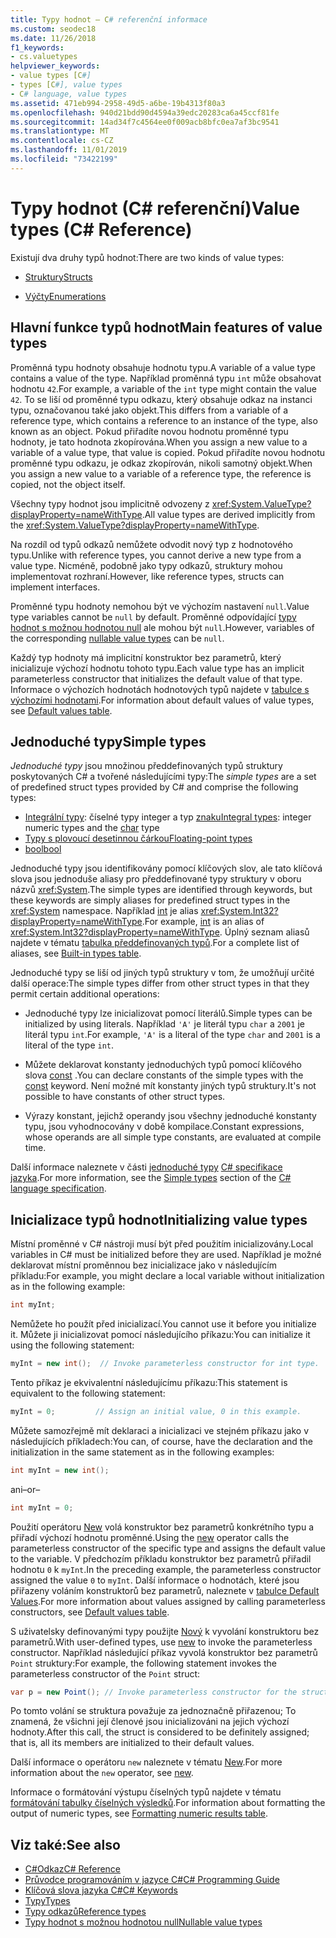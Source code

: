 ```yaml
---
title: Typy hodnot – C# referenční informace
ms.custom: seodec18
ms.date: 11/26/2018
f1_keywords:
- cs.valuetypes
helpviewer_keywords:
- value types [C#]
- types [C#], value types
- C# language, value types
ms.assetid: 471eb994-2958-49d5-a6be-19b4313f80a3
ms.openlocfilehash: 940d21bdd90d4594a39edc20283ca6a45ccf81fe
ms.sourcegitcommit: 14ad34f7c4564ee0f009acb8bfc0ea7af3bc9541
ms.translationtype: MT
ms.contentlocale: cs-CZ
ms.lasthandoff: 11/01/2019
ms.locfileid: "73422199"
---
```

# <a name="value-types-c-reference"></a><span data-ttu-id="d305d-102">Typy hodnot (C# referenční)</span><span class="sxs-lookup"><span data-stu-id="d305d-102">Value types (C# Reference)</span></span>

<span data-ttu-id="d305d-103">Existují dva druhy typů hodnot:</span><span class="sxs-lookup"><span data-stu-id="d305d-103">There are two kinds of value types:</span></span>

- [<span data-ttu-id="d305d-104">Struktury</span><span class="sxs-lookup"><span data-stu-id="d305d-104">Structs</span></span>](struct.md)

- [<span data-ttu-id="d305d-105">Výčty</span><span class="sxs-lookup"><span data-stu-id="d305d-105">Enumerations</span></span>](enum.md)

## <a name="main-features-of-value-types"></a><span data-ttu-id="d305d-106">Hlavní funkce typů hodnot</span><span class="sxs-lookup"><span data-stu-id="d305d-106">Main features of value types</span></span>

<span data-ttu-id="d305d-107">Proměnná typu hodnoty obsahuje hodnotu typu.</span><span class="sxs-lookup"><span data-stu-id="d305d-107">A variable of a value type contains a value of the type.</span></span> <span data-ttu-id="d305d-108">Například proměnná typu `int` může obsahovat hodnotu `42`.</span><span class="sxs-lookup"><span data-stu-id="d305d-108">For example, a variable of the `int` type might contain the value `42`.</span></span> <span data-ttu-id="d305d-109">To se liší od proměnné typu odkazu, který obsahuje odkaz na instanci typu, označovanou také jako objekt.</span><span class="sxs-lookup"><span data-stu-id="d305d-109">This differs from a variable of a reference type, which contains a reference to an instance of the type, also known as an object.</span></span> <span data-ttu-id="d305d-110">Pokud přiřadíte novou hodnotu proměnné typu hodnoty, je tato hodnota zkopírována.</span><span class="sxs-lookup"><span data-stu-id="d305d-110">When you assign a new value to a variable of a value type, that value is copied.</span></span> <span data-ttu-id="d305d-111">Pokud přiřadíte novou hodnotu proměnné typu odkazu, je odkaz zkopírován, nikoli samotný objekt.</span><span class="sxs-lookup"><span data-stu-id="d305d-111">When you assign a new value to a variable of a reference type, the reference is copied, not the object itself.</span></span>

<span data-ttu-id="d305d-112">Všechny typy hodnot jsou implicitně odvozeny z <xref:System.ValueType?displayProperty=nameWithType>.</span><span class="sxs-lookup"><span data-stu-id="d305d-112">All value types are derived implicitly from the <xref:System.ValueType?displayProperty=nameWithType>.</span></span>

<span data-ttu-id="d305d-113">Na rozdíl od typů odkazů nemůžete odvodit nový typ z hodnotového typu.</span><span class="sxs-lookup"><span data-stu-id="d305d-113">Unlike with reference types, you cannot derive a new type from a value type.</span></span> <span data-ttu-id="d305d-114">Nicméně, podobně jako typy odkazů, struktury mohou implementovat rozhraní.</span><span class="sxs-lookup"><span data-stu-id="d305d-114">However, like reference types, structs can implement interfaces.</span></span>

<span data-ttu-id="d305d-115">Proměnné typu hodnoty nemohou být ve výchozím nastavení `null`.</span><span class="sxs-lookup"><span data-stu-id="d305d-115">Value type variables cannot be `null` by default.</span></span> <span data-ttu-id="d305d-116">Proměnné odpovídající [typy hodnot s možnou hodnotou null](../../programming-guide/nullable-types/index.md) ale mohou být `null`.</span><span class="sxs-lookup"><span data-stu-id="d305d-116">However, variables of the corresponding [nullable value types](../../programming-guide/nullable-types/index.md) can be `null`.</span></span>

<span data-ttu-id="d305d-117">Každý typ hodnoty má implicitní konstruktor bez parametrů, který inicializuje výchozí hodnotu tohoto typu.</span><span class="sxs-lookup"><span data-stu-id="d305d-117">Each value type has an implicit parameterless constructor that initializes the default value of that type.</span></span> <span data-ttu-id="d305d-118">Informace o výchozích hodnotách hodnotových typů najdete v [tabulce s výchozími hodnotami](default-values-table.md).</span><span class="sxs-lookup"><span data-stu-id="d305d-118">For information about default values of value types, see [Default values table](default-values-table.md).</span></span>

## <a name="simple-types"></a><span data-ttu-id="d305d-119">Jednoduché typy</span><span class="sxs-lookup"><span data-stu-id="d305d-119">Simple types</span></span>

<span data-ttu-id="d305d-120">*Jednoduché typy* jsou množinou předdefinovaných typů struktury poskytovaných C# a tvořené následujícími typy:</span><span class="sxs-lookup"><span data-stu-id="d305d-120">The *simple types* are a set of predefined struct types provided by C# and comprise the following types:</span></span>

- <span data-ttu-id="d305d-121">[Integrální typy](../builtin-types/integral-numeric-types.md): číselné typy integer a typ [znaku](char.md)</span><span class="sxs-lookup"><span data-stu-id="d305d-121">[Integral types](../builtin-types/integral-numeric-types.md): integer numeric types and the [char](char.md) type</span></span>
- [<span data-ttu-id="d305d-122">Typy s plovoucí desetinnou čárkou</span><span class="sxs-lookup"><span data-stu-id="d305d-122">Floating-point types</span></span>](../builtin-types/floating-point-numeric-types.md)
- [<span data-ttu-id="d305d-123">bool</span><span class="sxs-lookup"><span data-stu-id="d305d-123">bool</span></span>](bool.md)

<span data-ttu-id="d305d-124">Jednoduché typy jsou identifikovány pomocí klíčových slov, ale tato klíčová slova jsou jednoduše aliasy pro předdefinované typy struktury v oboru názvů <xref:System>.</span><span class="sxs-lookup"><span data-stu-id="d305d-124">The simple types are identified through keywords, but these keywords are simply aliases for predefined struct types in the <xref:System> namespace.</span></span> <span data-ttu-id="d305d-125">Například [int](../builtin-types/integral-numeric-types.md) je alias <xref:System.Int32?displayProperty=nameWithType>.</span><span class="sxs-lookup"><span data-stu-id="d305d-125">For example, [int](../builtin-types/integral-numeric-types.md) is an alias of <xref:System.Int32?displayProperty=nameWithType>.</span></span> <span data-ttu-id="d305d-126">Úplný seznam aliasů najdete v tématu [tabulka předdefinovaných typů](built-in-types-table.md).</span><span class="sxs-lookup"><span data-stu-id="d305d-126">For a complete list of aliases, see [Built-in types table](built-in-types-table.md).</span></span>

<span data-ttu-id="d305d-127">Jednoduché typy se liší od jiných typů struktury v tom, že umožňují určité další operace:</span><span class="sxs-lookup"><span data-stu-id="d305d-127">The simple types differ from other struct types in that they permit certain additional operations:</span></span>

- <span data-ttu-id="d305d-128">Jednoduché typy lze inicializovat pomocí literálů.</span><span class="sxs-lookup"><span data-stu-id="d305d-128">Simple types can be initialized by using literals.</span></span> <span data-ttu-id="d305d-129">Například `'A'` je literál typu `char` a `2001` je literál typu `int`.</span><span class="sxs-lookup"><span data-stu-id="d305d-129">For example, `'A'` is a literal of the type `char` and `2001` is a literal of the type `int`.</span></span>

- <span data-ttu-id="d305d-130">Můžete deklarovat konstanty jednoduchých typů pomocí klíčového slova [const](const.md) .</span><span class="sxs-lookup"><span data-stu-id="d305d-130">You can declare constants of the simple types with the [const](const.md) keyword.</span></span> <span data-ttu-id="d305d-131">Není možné mít konstanty jiných typů struktury.</span><span class="sxs-lookup"><span data-stu-id="d305d-131">It's not possible to have constants of other struct types.</span></span>

- <span data-ttu-id="d305d-132">Výrazy konstant, jejichž operandy jsou všechny jednoduché konstanty typu, jsou vyhodnocovány v době kompilace.</span><span class="sxs-lookup"><span data-stu-id="d305d-132">Constant expressions, whose operands are all simple type constants, are evaluated at compile time.</span></span>

<span data-ttu-id="d305d-133">Další informace naleznete v části [jednoduché typy](~/_csharplang/spec/types.md#simple-types) [ C# specifikace jazyka](/dotnet/csharp/language-reference/language-specification/introduction).</span><span class="sxs-lookup"><span data-stu-id="d305d-133">For more information, see the [Simple types](~/_csharplang/spec/types.md#simple-types) section of the [C# language specification](/dotnet/csharp/language-reference/language-specification/introduction).</span></span>

## <a name="initializing-value-types"></a><span data-ttu-id="d305d-134">Inicializace typů hodnot</span><span class="sxs-lookup"><span data-stu-id="d305d-134">Initializing value types</span></span>

<span data-ttu-id="d305d-135">Místní proměnné v C# nástroji musí být před použitím inicializovány.</span><span class="sxs-lookup"><span data-stu-id="d305d-135">Local variables in C# must be initialized before they are used.</span></span> <span data-ttu-id="d305d-136">Například je možné deklarovat místní proměnnou bez inicializace jako v následujícím příkladu:</span><span class="sxs-lookup"><span data-stu-id="d305d-136">For example, you might declare a local variable without initialization as in the following example:</span></span>

```csharp
int myInt;
```

<span data-ttu-id="d305d-137">Nemůžete ho použít před inicializací.</span><span class="sxs-lookup"><span data-stu-id="d305d-137">You cannot use it before you initialize it.</span></span> <span data-ttu-id="d305d-138">Můžete ji inicializovat pomocí následujícího příkazu:</span><span class="sxs-lookup"><span data-stu-id="d305d-138">You can initialize it using the following statement:</span></span>

```csharp
myInt = new int();  // Invoke parameterless constructor for int type.
```

<span data-ttu-id="d305d-139">Tento příkaz je ekvivalentní následujícímu příkazu:</span><span class="sxs-lookup"><span data-stu-id="d305d-139">This statement is equivalent to the following statement:</span></span>

```csharp
myInt = 0;         // Assign an initial value, 0 in this example.
```

<span data-ttu-id="d305d-140">Můžete samozřejmě mít deklaraci a inicializaci ve stejném příkazu jako v následujících příkladech:</span><span class="sxs-lookup"><span data-stu-id="d305d-140">You can, of course, have the declaration and the initialization in the same statement as in the following examples:</span></span>

```csharp
int myInt = new int();
```

<span data-ttu-id="d305d-141">ani</span><span class="sxs-lookup"><span data-stu-id="d305d-141">–or–</span></span>

```csharp
int myInt = 0;
```

<span data-ttu-id="d305d-142">Použití operátoru [New](../operators/new-operator.md) volá konstruktor bez parametrů konkrétního typu a přiřadí výchozí hodnotu proměnné.</span><span class="sxs-lookup"><span data-stu-id="d305d-142">Using the [new](../operators/new-operator.md) operator calls the parameterless constructor of the specific type and assigns the default value to the variable.</span></span> <span data-ttu-id="d305d-143">V předchozím příkladu konstruktor bez parametrů přiřadil hodnotu `0` k `myInt`.</span><span class="sxs-lookup"><span data-stu-id="d305d-143">In the preceding example, the parameterless constructor assigned the value `0` to `myInt`.</span></span> <span data-ttu-id="d305d-144">Další informace o hodnotách, které jsou přiřazeny voláním konstruktorů bez parametrů, naleznete v [tabulce Default Values](default-values-table.md).</span><span class="sxs-lookup"><span data-stu-id="d305d-144">For more information about values assigned by calling parameterless constructors, see [Default values table](default-values-table.md).</span></span>

<span data-ttu-id="d305d-145">S uživatelsky definovanými typy použijte [Nový](../operators/new-operator.md) k vyvolání konstruktoru bez parametrů.</span><span class="sxs-lookup"><span data-stu-id="d305d-145">With user-defined types, use [new](../operators/new-operator.md) to invoke the parameterless constructor.</span></span> <span data-ttu-id="d305d-146">Například následující příkaz vyvolá konstruktor bez parametrů `Point` struktury:</span><span class="sxs-lookup"><span data-stu-id="d305d-146">For example, the following statement invokes the parameterless constructor of the `Point` struct:</span></span>

```csharp
var p = new Point(); // Invoke parameterless constructor for the struct.
```

<span data-ttu-id="d305d-147">Po tomto volání se struktura považuje za jednoznačně přiřazenou; To znamená, že všichni její členové jsou inicializováni na jejich výchozí hodnoty.</span><span class="sxs-lookup"><span data-stu-id="d305d-147">After this call, the struct is considered to be definitely assigned; that is, all its members are initialized to their default values.</span></span>

<span data-ttu-id="d305d-148">Další informace o operátoru `new` naleznete v tématu [New](../operators/new-operator.md).</span><span class="sxs-lookup"><span data-stu-id="d305d-148">For more information about the `new` operator, see [new](../operators/new-operator.md).</span></span>

<span data-ttu-id="d305d-149">Informace o formátování výstupu číselných typů najdete v tématu [formátování tabulky číselných výsledků](formatting-numeric-results-table.md).</span><span class="sxs-lookup"><span data-stu-id="d305d-149">For information about formatting the output of numeric types, see [Formatting numeric results table](formatting-numeric-results-table.md).</span></span>

## <a name="see-also"></a><span data-ttu-id="d305d-150">Viz také:</span><span class="sxs-lookup"><span data-stu-id="d305d-150">See also</span></span>

- [<span data-ttu-id="d305d-151">C#Odkaz</span><span class="sxs-lookup"><span data-stu-id="d305d-151">C# Reference</span></span>](../index.md)
- [<span data-ttu-id="d305d-152">Průvodce programováním v jazyce C#</span><span class="sxs-lookup"><span data-stu-id="d305d-152">C# Programming Guide</span></span>](../../programming-guide/index.md)
- [<span data-ttu-id="d305d-153">Klíčová slova jazyka C#</span><span class="sxs-lookup"><span data-stu-id="d305d-153">C# Keywords</span></span>](index.md)
- [<span data-ttu-id="d305d-154">Typy</span><span class="sxs-lookup"><span data-stu-id="d305d-154">Types</span></span>](/dotnet/csharp/language-reference/keywords)
- [<span data-ttu-id="d305d-155">Typy odkazů</span><span class="sxs-lookup"><span data-stu-id="d305d-155">Reference types</span></span>](reference-types.md)
- [<span data-ttu-id="d305d-156">Typy hodnot s možnou hodnotou null</span><span class="sxs-lookup"><span data-stu-id="d305d-156">Nullable value types</span></span>](../../programming-guide/nullable-types/index.md)

